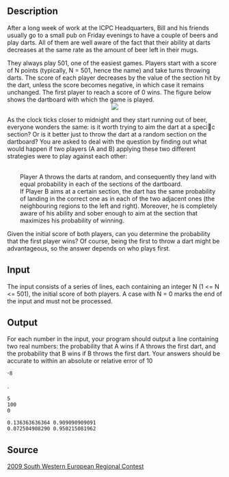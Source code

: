 <h2>Description</h2><p>After a long week of work at the ICPC Headquarters, Bill and his friends usually go to a small pub on Friday evenings to have a couple of beers and play darts. All of them are well aware of the fact that their ability at darts decreases at the same rate as the amount of beer left in their mugs.
</p>They always play 501, one of the easiest games. Players start with a score of N points (typically, N = 501, hence the name) and take turns throwing darts. The score of each player decreases by the value of the section hit by the dart, unless the score becomes negative, in which case it remains unchanged. The first player to reach a score of 0 wins. The figure below shows the dartboard with which the game is played.

<center><img src="images/3876_1.png"></center><p>
</p>
As the clock ticks closer to midnight and they start running out of beer, everyone wonders the same: is it worth trying to aim the dart at a specic section? Or is it better just to throw the dart at a random section on the dartboard? You are asked to deal with the question by finding out what would happen if two players (A and B) applying these two different strategies were to play against each other:
<p style="padding-left: 30px">
<br>Player A throws the darts at random, and consequently they land with equal probability in each of the sections of the dartboard.
<br>If Player B aims at a certain section, the dart has the same probability of landing in the correct one as in each of the two adjacent ones (the neighbouring regions to the left and right). Moreover, he is completely aware of his ability and sober enough to aim at the section that maximizes his probability of winning.
<br></p><p>
</p>Given the initial score of both players, can you determine the probability that the first player wins? Of course, being the first to throw a dart might be advantageous, so the answer depends on who plays first.<h2>Input</h2><p>The input consists of a series of lines, each containing an integer N (1 &lt;= N &lt;= 501), the initial score of both players. A case with N = 0 marks the end of the input and must not be processed.</p><h2>Output</h2><p>For each number in the input, your program should output a line containing two real numbers: the probability that A wins if A throws the first dart, and the probability that B wins if B throws the first dart. Your answers should be accurate to within an absolute or relative error of 10</p><sup>-8</sup><p>.</p><pre><code class="language-input1">5
100
0</code></pre><pre><code class="language-output1">0.136363636364 0.909090909091
0.072504908290 0.950215081962</code></pre><h2>Source</h2><a href="searchproblem?field=source&amp;key=2009+South+Western+European+Regional+Contest">2009 South Western European Regional Contest</a>